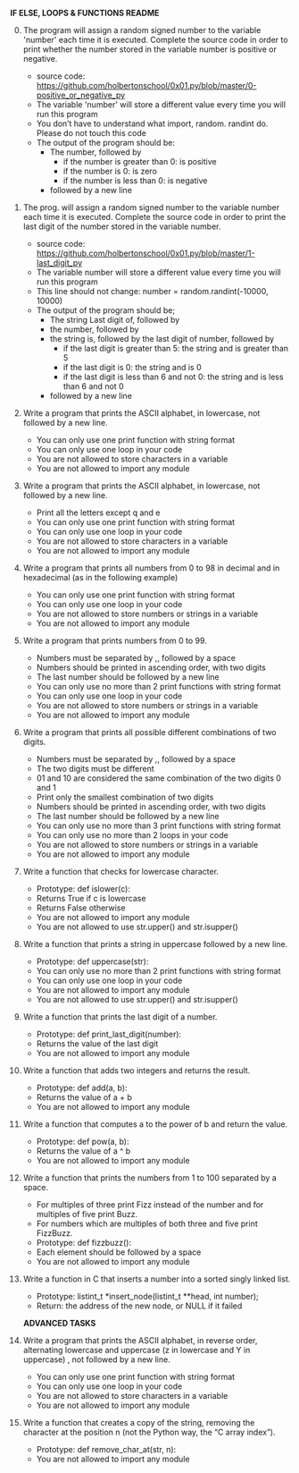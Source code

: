 **IF ELSE, LOOPS & FUNCTIONS README**

0. The program will assign a random signed number to the variable 'number' each time it is executed.
	Complete the source code in order to print whether the number stored in the variable number is positive or negative.

	* source code: https://github.com/holbertonschool/0x01.py/blob/master/0-positive_or_negative_py
	* The variable 'number' will store a different value every time you will run this program
	* You don’t have to understand what import, random. randint do. Please do not touch this code
	* The output of the program should be:
		* The number, followed by
			* if the number is greater than 0: is positive
			* if the number is 0: is zero
			* if the number is less than 0: is negative
		* followed by a new line

1. The prog. will assign a random signed number to the variable number each time it is executed.
	Complete the source code in order to print the last digit of the number stored in the variable number.

	* source code: https://github.com/holbertonschool/0x01.py/blob/master/1-last_digit_py
	* The variable number will store a different value every time you will run this program
	* This line should not change: number = random.randint(-10000, 10000)
	* The output of the program should be;
		* The string Last digit of, followed by
		* the number, followed by
		* the string is, followed by the last digit of number, followed by
			* if the last digit is greater than 5: the string and is greater than 5
			* if the last digit is 0: the string and is 0
			* if the last digit is less than 6 and not 0: the string and is less than 6 and not 0
		* followed by a new line

2. Write a program that prints the ASCII alphabet, in lowercase, not followed by a new line.
	* You can only use one print function with string format
	* You can only use one loop in your code
	* You are not allowed to store characters in a variable
	* You are not allowed to import any module

3. Write a program that prints the ASCII alphabet, in lowercase, not followed by a new line.
	* Print all the letters except q and e
	* You can only use one print function with string format
	* You can only use one loop in your code
	* You are not allowed to store characters in a variable
	* You are not allowed to import any module

4. Write a program that prints all numbers from 0 to 98 in decimal and in hexadecimal (as in the following example)
	* You can only use one print function with string format
	* You can only use one loop in your code
	* You are not allowed to store numbers or strings in a variable
	* You are not allowed to import any module

5. Write a program that prints numbers from 0 to 99.
	* Numbers must be separated by ,, followed by a space
	* Numbers should be printed in ascending order, with two digits
	* The last number should be followed by a new line
	* You can only use no more than 2 print functions with string format
	* You can only use one loop in your code
	* You are not allowed to store numbers or strings in a variable
	* You are not allowed to import any module

6. Write a program that prints all possible different combinations of two digits.
	* Numbers must be separated by ,, followed by a space
	* The two digits must be different
	* 01 and 10 are considered the same combination of the two digits 0 and 1
	* Print only the smallest combination of two digits
	* Numbers should be printed in ascending order, with two digits
	* The last number should be followed by a new line
	* You can only use no more than 3 print functions with string format
	* You can only use no more than 2 loops in your code
	* You are not allowed to store numbers or strings in a variable
	* You are not allowed to import any module

7. Write a function that checks for lowercase character.
	* Prototype: def islower(c):
	* Returns True if c is lowercase
	* Returns False otherwise
	* You are not allowed to import any module
	* You are not allowed to use str.upper() and str.isupper()

8. Write a function that prints a string in uppercase followed by a new line.
	* Prototype: def uppercase(str):
	* You can only use no more than 2 print functions with string format
	* You can only use one loop in your code
	* You are not allowed to import any module
	* You are not allowed to use str.upper() and str.isupper()

9. Write a function that prints the last digit of a number.
	* Prototype: def print_last_digit(number):
	* Returns the value of the last digit
	* You are not allowed to import any module

10. Write a function that adds two integers and returns the result.
	* Prototype: def add(a, b):
	* Returns the value of a + b
	* You are not allowed to import any module

11. Write a function that computes a to the power of b and return the value.
	* Prototype: def pow(a, b):
	* Returns the value of a ^ b
	* You are not allowed to import any module

12. Write a function that prints the numbers from 1 to 100 separated by a space.
	* For multiples of three print Fizz instead of the number and for multiples of five print Buzz.
	* For numbers which are multiples of both three and five print FizzBuzz.
	* Prototype: def fizzbuzz():
	* Each element should be followed by a space
	* You are not allowed to import any module

13. Write a function in C that inserts a number into a sorted singly linked list.
	* Prototype: listint_t *insert_node(listint_t **head, int number);
	* Return: the address of the new node, or NULL if it failed

	**ADVANCED TASKS**

14. Write a program that prints the ASCII alphabet, in reverse order, alternating lowercase and uppercase
	 (z in lowercase and Y in uppercase) , not followed by a new line.

	* You can only use one print function with string format
	* You can only use one loop in your code
	* You are not allowed to store characters in a variable
	* You are not allowed to import any module

15. Write a function that creates a copy of the string, removing the character at the position n (not the Python way, the “C array index”).
	* Prototype: def remove_char_at(str, n):
	* You are not allowed to import any module
